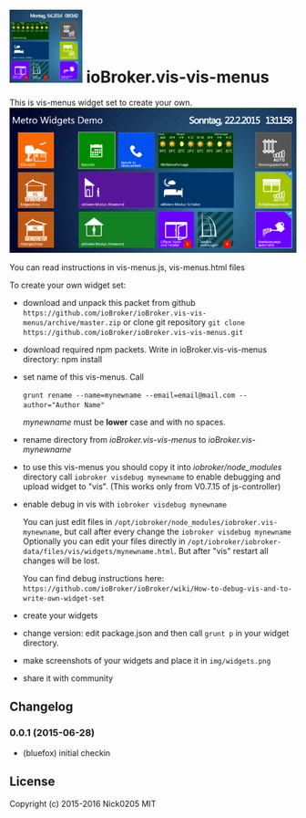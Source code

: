 ![Logo](admin/vis-menus.png)
ioBroker.vis-vis-menus
============

This is vis-menus widget set to create your own.
![Screenshot](img/widgets.png)

You can read instructions in vis-menus.js, vis-menus.html files

To create your own widget set:
- download and unpack this packet from github ```https://github.com/ioBroker/ioBroker.vis-vis-menus/archive/master.zip```
  or clone git repository ```git clone https://github.com/ioBroker/ioBroker.vis-vis-menus.git```

- download required npm packets. Write in ioBroker.vis-vis-menus directory:
  npm install
  
- set name of this vis-menus. Call
  
  ```grunt rename --name=mynewname --email=email@mail.com --author="Author Name"```
  
  *mynewname* must be **lower** case and with no spaces.
 
- rename directory from *ioBroker.vis-vis-menus* to *ioBroker.vis-mynewname*

- to use this vis-menus you should copy it into *iobroker/node_modules* directory
  call ```iobroker visdebug mynewname``` to enable debugging and upload widget to "vis". (This works only from V0.7.15 of js-controller)

- enable debug in vis with
  ```iobroker visdebug mynewname```
  
  You can just edit files in ```/opt/iobroker/node_modules/iobroker.vis-mynewname```, but call after every change the ```iobroker visdebug mynewname```
  Optionally you can edit your files directly in ```/opt/iobroker/iobroker-data/files/vis/widgets/mynewname.html```. But after "vis" restart all changes will be lost. 
  
  You can find debug instructions here: ```https://github.com/ioBroker/ioBroker/wiki/How-to-debug-vis-and-to-write-own-widget-set```
  
- create your widgets

- change version: edit package.json and then call ```grunt p``` in your widget directory.
  
- make screenshots of your widgets and place it in ```img/widgets.png```

- share it with community

## Changelog

### 0.0.1 (2015-06-28)
- (bluefox) initial checkin

## License
 Copyright (c) 2015-2016 Nick0205
 MIT
